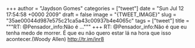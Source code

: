 
+++
author = "Jaydson Gomes"
categories = ["tweet"]
date = "Sun Jul 12 17:54:58 +0000 2009"
draft = false
image = "{TWEET_IMAGE}"
slug = "35ae00044d987e575c21ca5a43c00937b4e4065c"
tags = ["tweet"]
title = """RT: @Pensador_info:Não é ..."""
+++
RT: @Pensador_info:Não é que eu tenha medo de morrer. É que eu não quero estar lá na hora que isso acontecer.(Woody Allen) http://tr.im/inr8
